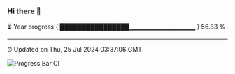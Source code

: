 ### Hi there 👋

⏳ Year progress { ████████████████▁▁▁▁▁▁▁▁▁▁▁▁▁▁ } 56.33 %

---

⏰ Updated on Thu, 25 Jul 2024 03:37:06 GMT

![Progress Bar CI](https://github.com/IshwaranRudhara/GIT-ACTION/workflows/Progress%20Bar%20CI/badge.svg)
